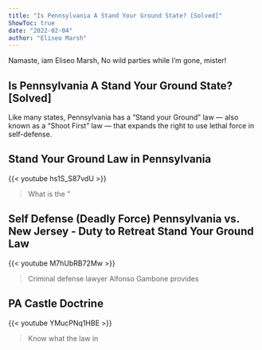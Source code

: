 ```yaml
---
title: "Is Pennsylvania A Stand Your Ground State? [Solved]"
ShowToc: true 
date: "2022-02-04"
author: "Eliseo Marsh" 
---
```


Namaste, iam Eliseo Marsh, No wild parties while I’m gone, mister!
## Is Pennsylvania A Stand Your Ground State? [Solved]
Like many states, Pennsylvania has a “Stand your Ground” law — also known as a “Shoot First” law — that expands the right to use lethal force in self-defense.

## Stand Your Ground Law in Pennsylvania
{{< youtube hs1S_S87vdU >}}
>What is the "

## Self Defense (Deadly Force) Pennsylvania vs. New Jersey - Duty to Retreat Stand Your Ground Law
{{< youtube M7hUbRB72Mw >}}
>Criminal defense lawyer Alfonso Gambone provides 

## PA Castle Doctrine
{{< youtube YMucPNq1HBE >}}
>Know what the law in 


